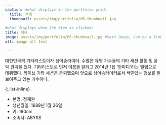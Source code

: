 ```yaml
---
caption: #what displays in the portfolio grid:
  title: 적재
  thumbnail: assets/img/portfolio/06-thumbnail.jpg
  
#what displays when the item is clicked:
title: 적재
image: assets/img/portfolio/06-thumbnail.jpg #main image, can be a link or a file in assets/img/portfolio
alt: image alt text

---
```

대한민국의 기타리스트이자 싱어송라이터.
수많은 유명 가수들의 기타 세션 활동 및 음악 편곡을 했다. 기타리스트로 먼저 이름을 알리고 2014년 1집 '한마디'라는 앨범으로 데뷔했다.
라이브 기타 세션은 은퇴했으며 앞으로 싱어송라이터로서 색깔있는 행보를 잘 보여주고 있는 가수이다.

{:.list-inline} 
- 본명: 정재원
- 생년월일: 1989년 1월 26일
- 키: 180cm
- 소속사: ABYSS

